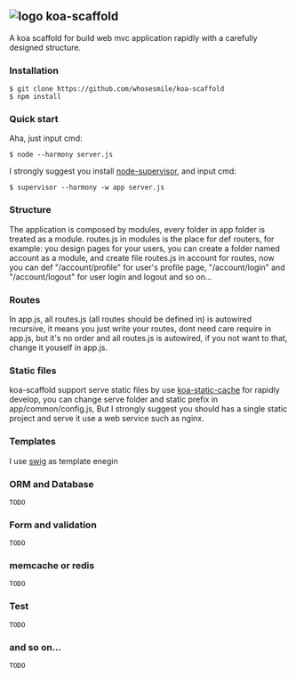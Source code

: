 ## ![logo](https://avatars1.githubusercontent.com/u/1303816?v=2&u=c153ce09f7ba68a3c3eff36d876638a224db35da&s=30) koa-scaffold

A koa scaffold for build web mvc application rapidly with a carefully designed structure.

### Installation
````
$ git clone https://github.com/whosesmile/koa-scaffold
$ npm install
````

### Quick start

Aha, just input cmd:
````
$ node --harmony server.js
````

I strongly suggest you install [node-supervisor](https://github.com/isaacs/node-supervisor), and input cmd:
````
$ supervisor --harmony -w app server.js
````

### Structure
The application is composed by modules, every folder in app folder is treated as a module. routes.js in modules is the place for def routers, for example:
you design pages for your users, you can create a folder named account as a module, and create file routes.js in account for routes,
now you can def "/account/profile" for user's profile page, "/account/login" and "/account/logout" for user login and logout and so on...


### Routes
In app.js, all routes.js (all routes should be defined in) is autowired recursive, it means you just write your routes,
dont need care require in app.js, but it's no order and all routes.js is autowired, if you not want to that, change it youself in app.js.


### Static files
koa-scaffold support serve static files by use [koa-static-cache](https://github.com/koajs/static-cache) for rapidly develop, 
you can change serve folder and static prefix in app/common/config.js, But I strongly suggest you should has a single static project and serve it use a web service such as nginx.


### Templates
I use [swig](https://github.com/paularmstrong/swig) as template enegin

### ORM and Database
````
TODO
````

### Form and validation
````
TODO
````

### memcache or redis
````
TODO
````


### Test
````
TODO
````

### and so on...
````
TODO
````